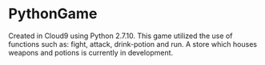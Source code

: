 # PythonGame
Created in Cloud9 using Python 2.7.10. This game utilized the use of functions such as: fight, attack, drink-potion and run. A store which houses weapons and potions is currently in development.
